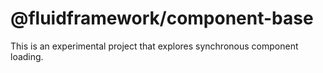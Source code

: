 # @fluidframework/component-base

This is an experimental project that explores synchronous component loading.
